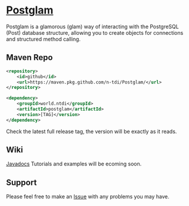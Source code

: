 # [Postglam](https://postglam.tech)
Postglam is a glamorous (glam) way of interacting with the PostgreSQL (Post) database structure, allowing you to create objects for connections and structured method calling.

## Maven Repo
```xml
<repository>
    <id>github</id>
    <url>https://maven.pkg.github.com/n-tdi/Postglam/</url>
</repository>
```

```xml
<dependency>
    <groupId>world.ntdi</groupId>
    <artifactId>postglam</artifactId>
    <version>[TAG]</version>
</dependency>
```
Check the latest full release tag, the version will be exactly as it reads.

## Wiki
[Javadocs](https://docs.postglam.tech)
Tutorials and examples will be ecoming soon.

## Support
Please feel free to make an [Issue](https://github.com/n-tdi/Postglam/issues) with any problems you may have.
